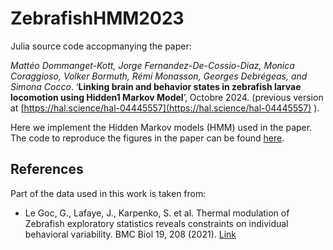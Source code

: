 # ZebrafishHMM2023

Julia source code accopmanying the paper:

*Mattéo Dommanget-Kott, Jorge Fernandez-De-Cossio-Diaz, Monica Coraggioso, Volker Bormuth, Rémi Monasson, Georges Debrégeas, and Simona Cocco*. ‘**Linking brain and behavior states in zebrafish larvae locomotion using Hidden1 Markov Model**’, Octobre 2024. (previous version at [https://hal.science/hal-04445557](https://hal.science/hal-04445557) ).

Here we implement the Hidden Markov models (HMM) used in the paper. The code to reproduce the figures in the paper can be found [here](https://github.com/ZebrafishHMM2023/ZebrafishHMM2023_CodeAndData).

## References

Part of the data used in this work is taken from:
* Le Goc, G., Lafaye, J., Karpenko, S. et al. Thermal modulation of Zebrafish exploratory statistics reveals constraints on individual behavioral variability. BMC Biol 19, 208 (2021). [Link](https://doi.org/10.1186/s12915-021-01126-w)